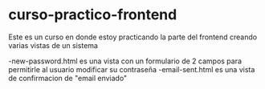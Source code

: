 # curso-practico-frontend
Este es un curso en donde estoy practicando la parte del frontend creando varias vistas de un sistema

-new-password.html es una vista con un formulario de 2 campos para permitirle al usuario modificar su contraseña
-email-sent.html es una vista de confirmacion de "email enviado"
